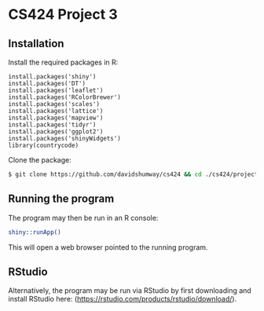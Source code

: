 # CS424 Project 3

## Installation
Install the required packages in R:
```
install.packages('shiny')
install.packages('DT')
install.packages('leaflet')
install.packages('RColorBrewer')
install.packages('scales')
install.packages('lattice')
install.packages('mapview')
install.packages('tidyr')
install.packages('ggplot2')
install.packages('shinyWidgets')
library(countrycode)
```

Clone the package:
```bash
$ git clone https://github.com/davidshumway/cs424 && cd ./cs424/projectx
```

## Running the program
The program may then be run in an R console:
```bash
shiny::runApp()
```
This will open a web browser pointed to the running program.

## RStudio
Alternatively, the program may be run via RStudio by first downloading and install RStudio here: (https://rstudio.com/products/rstudio/download/).
